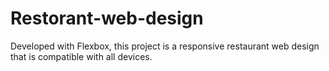 # Restorant-web-design

Developed with Flexbox, this project is a responsive restaurant web design that is compatible with all devices.

